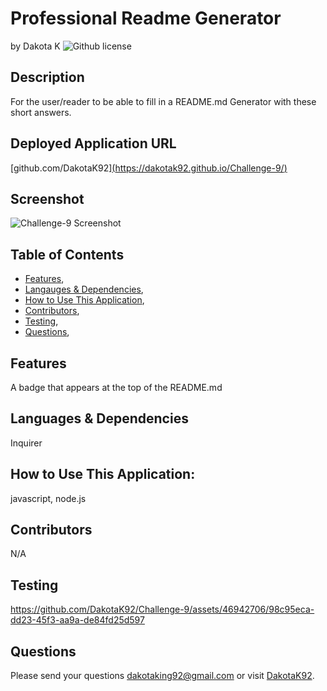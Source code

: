 # Professional Readme Generator
by Dakota K
![Github license](https://img.shields.io/badge/license-MIT,Boost1.0,BSD2-blue.svg)

## Description
For the user/reader to be able to fill in a README.md Generator with these short answers.

## Deployed Application URL
[github.com/DakotaK92][(https://dakotak92.github.io/Challenge-9/)](https://dakotak92.github.io/Challenge-9-README-Generator/)

## Screenshot
![Challenge-9 Screenshot](https://github.com/DakotaK92/Challenge-9/assets/46942706/33e4b14b-8d83-42ae-b7f1-6c82d28a70d4)

## Table of Contents
+ [Features](#features),
+ [Langauges & Dependencies](#languagesanddependencies),
+ [How to Use This Application](#HowtoUseThisApplication),
+ [Contributors](#contributors),
+ [Testing](#testing),
+ [Questions](#questions),

## Features
A badge that appears at the top of the README.md

## Languages & Dependencies
Inquirer

## How to Use This Application:
javascript, node.js

## Contributors
N/A

## Testing

https://github.com/DakotaK92/Challenge-9/assets/46942706/98c95eca-dd23-45f3-aa9a-de84fd25d597

## Questions
Please send your questions dakotaking92@gmail.com or visit [DakotaK92](https://github.com/DakotaK92).
